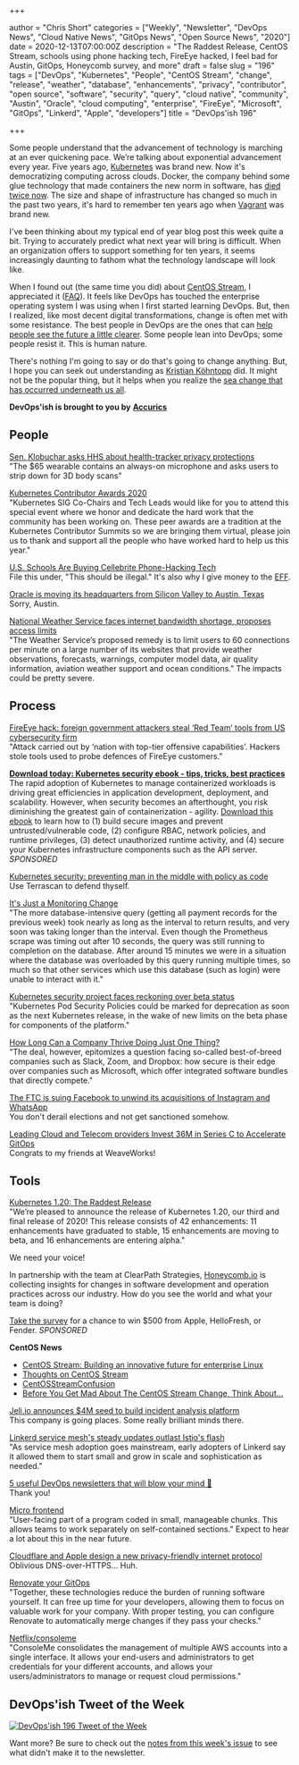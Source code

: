 +++

author = "Chris Short"
categories = ["Weekly", "Newsletter", "DevOps News", "Cloud Native News", "GitOps News", "Open Source News", "2020"]
date = 2020-12-13T07:00:00Z
description = "The Raddest Release, CentOS Stream, schools using phone hacking tech, FireEye hacked, I feel bad for Austin, GitOps, Honeycomb survey, and more"
draft = false
slug = "196"
tags = ["DevOps", "Kubernetes", "People", "CentOS Stream", "change", "release", "weather", "database", "enhancements", "privacy", "contributor", "open source", "software", "security", "query", "cloud native", "community", "Austin", "Oracle", "cloud computing", "enterprise", "FireEye", "Microsoft", "GitOps", "Linkerd", "Apple", "developers"]
title = "DevOps'ish 196"

+++

Some people understand that the advancement of technology is marching at an ever quickening pace. We’re talking about exponential advancement every year. Five years ago, [Kubernetes](https://kubernetes.io/) was brand new. Now it's democratizing computing across clouds. Docker, the company behind some glue technology that made containers the new norm in software, has [died twice now](https://www.tariqislam.com/posts/kubernetes-docker-dep/). The size and shape of infrastructure has changed so much in the past two years, it's hard to remember ten years ago when [Vagrant](https://www.vagrantup.com/) was brand new.

I've been thinking about my typical end of year blog post this week quite a bit. Trying to accurately predict what next year will bring is difficult. When an organization offers to support something for ten years, it seems increasingly daunting to fathom what the technology landscape will look like.

When I found out (the same time you did) about [CentOS Stream](https://blog.centos.org/2020/12/future-is-centos-stream/), I appreciated it ([FAQ](https://centos.org/distro-faq/)). It feels like DevOps has touched the enterprise operating system I was using when I first started learning DevOps. But, then I realized, like most decent digital transformations, change is often met with some resistance. The best people in DevOps are the ones that can [help people see the future a little clearer](https://youtu.be/MDu6wL1DWY4). Some people lean into DevOps; some people resist it. This is human nature.

There's nothing I'm going to say or do that's going to change anything. But, I hope you can seek out understanding as [Kristian Köhntopp](https://blog.koehntopp.info/2020/12/09/embracing-the-stream.html) did. It might not be the popular thing, but it helps when you realize the [sea change that has occurred underneath us all](https://www.cncf.io/).

**DevOps'ish is brought to you by** [**Accurics**](https://www.accurics.com/?utm_source=newsletter&utm_medium=devopsish&utm_campaign=196)

## People

[Sen. Klobuchar asks HHS about health-tracker privacy protections](https://www.washingtonpost.com/technology/2020/12/11/amazon-halo-klobuchar-privacy/)  
"The $65 wearable contains an always-on microphone and asks users to strip down for 3D body scans"

[Kubernetes Contributor Awards 2020](https://www.youtube.com/watch?v=XCRkzgMTaJU&feature=youtu.be)  
"Kubernetes SIG Co-Chairs and Tech Leads would like for you to attend this special event where we honor and dedicate the hard work that the community has been working on. These peer awards are a tradition at the Kubernetes Contributor Summits so we are bringing them virtual, please join us to thank and support all the people who have worked hard to help us this year."

[U.S. Schools Are Buying Cellebrite Phone-Hacking Tech](https://gizmodo.com/u-s-schools-are-buying-phone-hacking-tech-that-the-fbi-1845862393)  
File this under, "This should be illegal." It's also why I give money to the [EFF](https://eff.org).

[Oracle is moving its headquarters from Silicon Valley to Austin, Texas](https://www.cnbc.com/2020/12/11/oracle-is-moving-its-headquarters-from-silicon-valley-to-austin-texas.html)  
Sorry, Austin.

[National Weather Service faces internet bandwidth shortage, proposes access limits](https://www.washingtonpost.com/weather/2020/12/09/nws-data-limits-internet-bandwidth/)  
"The Weather Service’s proposed remedy is to limit users to 60 connections per minute on a large number of its websites that provide weather observations, forecasts, warnings, computer model data, air quality information, aviation weather support and ocean conditions." The impacts could be pretty severe.

## Process

[FireEye hack: foreign government attackers steal ‘Red Team’ tools from US cybersecurity firm](https://www.scmp.com/news/world/united-states-canada/article/3113137/fireeye-hack-foreign-government-attackers-steal-red)  
"Attack carried out by ‘nation with top-tier offensive capabilities’. Hackers stole tools used to probe defences of FireEye customers."

[**Download today: Kubernetes security ebook - tips, tricks, best practices**](https://security.stackrox.com/kubernetes-security-ebook-tips-tricks-best-practices.html?Source=DevOpsIsh&LSource=DevOpsIsh)  
The rapid adoption of Kubernetes to manage containerized workloads is driving great efficiencies in application development, deployment, and scalability. However, when security becomes an afterthought, you risk diminishing the greatest gain of containerization - agility. [Download this ebook](https://security.stackrox.com/kubernetes-security-ebook-tips-tricks-best-practices.html?Source=DevOpsIsh&LSource=DevOpsIsh) to learn how to (1) build secure images and prevent untrusted/vulnerable code, (2) configure RBAC, network policies, and runtime privileges, (3) detect unauthorized runtime activity, and (4) secure your Kubernetes infrastructure components such as the API server. *SPONSORED*

[Kubernetes security: preventing man in the middle with policy as code](https://www.accurics.com/blog/security/kubernetes-security-man-in-the-middle-cve-2020-8554/)  
Use Terrascan to defend thyself.

[It's Just a Monitoring Change](https://sbg.technology/2020/12/09/its-just-a-monitoring-change/)  
"The more database-intensive query (getting all payment records for the previous week) took nearly as long as the interval to return results, and very soon was taking longer than the interval. Even though the Prometheus scrape was timing out after 10 seconds, the query was still running to completion on the database. After around 15 minutes we were in a situation where the database was overloaded by this query running multiple times, so much so that other services which use this database (such as login) were unable to interact with it."

[Kubernetes security project faces reckoning over beta status](https://searchitoperations.techtarget.com/news/252493492/Kubernetes-security-project-faces-reckoning-over-beta-status)  
"Kubernetes Pod Security Policies could be marked for deprecation as soon as the next Kubernetes release, in the wake of new limits on the beta phase for components of the platform."

[How Long Can a Company Thrive Doing Just One Thing?](https://hbr.org/2020/12/how-long-can-a-company-thrive-doing-just-one-thing)  
"The deal, however, epitomizes a question facing so-called best-of-breed companies such as Slack, Zoom, and Dropbox: how secure is their edge over companies such as Microsoft, which offer integrated software bundles that directly compete."

[The FTC is suing Facebook to unwind its acquisitions of Instagram and WhatsApp](https://www.theverge.com/2020/12/9/22158483/facebook-antitrust-lawsuit-anti-competition-behavior-attorneys-general)  
You don't derail elections and not get sanctioned somehow.

[Leading Cloud and Telecom providers Invest 36M in Series C to Accelerate GitOps](https://www.weave.works/blog/announcing-weaveworks-36m-series-c/)  
Congrats to my friends at WeaveWorks!

## Tools

[Kubernetes 1.20: The Raddest Release](https://kubernetes.io/blog/2020/12/08/kubernetes-1-20-release-announcement/)  
"We’re pleased to announce the release of Kubernetes 1.20, our third and final release of 2020! This release consists of 42 enhancements: 11 enhancements have graduated to stable, 15 enhancements are moving to beta, and 16 enhancements are entering alpha."

We need your voice!

In partnership with the team at ClearPath Strategies, [Honeycomb.io](https://www.honeycomb.io/?&utm_source=devopsish&utm_medium=newsletter&utm_campaign=ad&utm_content=honeycomb-homepage-devopish) is collecting insights for changes in software development and operation practices across our industry. How do you see the world and what your team is doing?

[Take the survey](https://clearpathstrategies.sjc1.qualtrics.com/jfe/form/SV_cMAECZ6jv5wmjrL?&utm_source=devopsish&utm_medium=newsletter&utm_campaign=ad&utm_keyword=&utm_content=software-production-excellence-survey-clearpath-devopsish&utm_adgroup=) for a chance to win $500 from Apple, HelloFresh, or Fender. *SPONSORED*

**CentOS News**

* [CentOS Stream: Building an innovative future for enterprise Linux](https://www.redhat.com/en/blog/centos-stream-building-innovative-future-enterprise-linux)
* [Thoughts on CentOS Stream](https://jperrin.org/blog/thoughts-on-stream/)
* [CentOSStreamConfusion](https://utcc.utoronto.ca/~cks/space/blog/linux/CentOSStreamConfusion)
* [Before You Get Mad About The CentOS Stream Change, Think About...](http://crunchtools.com/before-you-get-mad-about-the-centos-stream-change-think-about/)

[Jeli.io announces $4M seed to build incident analysis platform](https://techcrunch.com/2020/12/07/jeli-io-announces-4m-seed-to-build-incident-analysis-platform/)  
This company is going places. Some really brilliant minds there.

[Linkerd service mesh's steady updates outlast Istio's flash](https://searchitoperations.techtarget.com/news/252493353/Linkerd-service-meshs-steady-updates-outlast-Istios-flash)  
"As service mesh adoption goes mainstream, early adopters of Linkerd say it allowed them to start small and grow in scale and sophistication as needed."

[5 useful DevOps newsletters that will blow your mind 🤯](https://daily.dev/posts/5-useful-devops-newsletters-that-will-blow-your-mind)  
Thank you!

[Micro frontend](https://explodingtopics.com/topic/micro-frontend)  
"User-facing part of a program coded in small, manageable chunks. This allows teams to work separately on self-contained sections." Expect to hear a lot about this in the near future.

[Cloudflare and Apple design a new privacy-friendly internet protocol](https://techcrunch.com/2020/12/08/cloudflare-and-apple-design-a-new-privacy-friendly-internet-protocol/)  
Oblivious DNS-over-HTTPS... Huh.

[Renovate your GitOps](https://mjpitz.com/blog/2020/12/03/renovate-your-gitops/)  
"Together, these technologies reduce the burden of running software yourself. It can free up time for your developers, allowing them to focus on valuable work for your company. With proper testing, you can configure Renovate to automatically merge changes if they pass your checks."

[Netflix/consoleme](https://github.com/Netflix/consoleme)  
"ConsoleMe consolidates the management of multiple AWS accounts into a single interface. It allows your end-users and administrators to get credentials for your different accounts, and allows your users/administrators to manage or request cloud permissions."

## DevOps'ish Tweet of the Week

[![DevOps'ish 196 Tweet of the Week](https://shortcdn.com/devopsish/196-devopsish-tweet-of-the-week.png)](https://twitter.com/adamhjk/status/1336892243131518978)

Want more? Be sure to check out the [notes from this week's issue](https://devopsish.com/196/notes/) to see what didn't make it to the newsletter.
